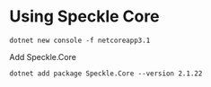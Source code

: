 # Using Speckle Core

```
dotnet new console -f netcoreapp3.1
```

Add Speckle.Core

```
dotnet add package Speckle.Core --version 2.1.22
```

